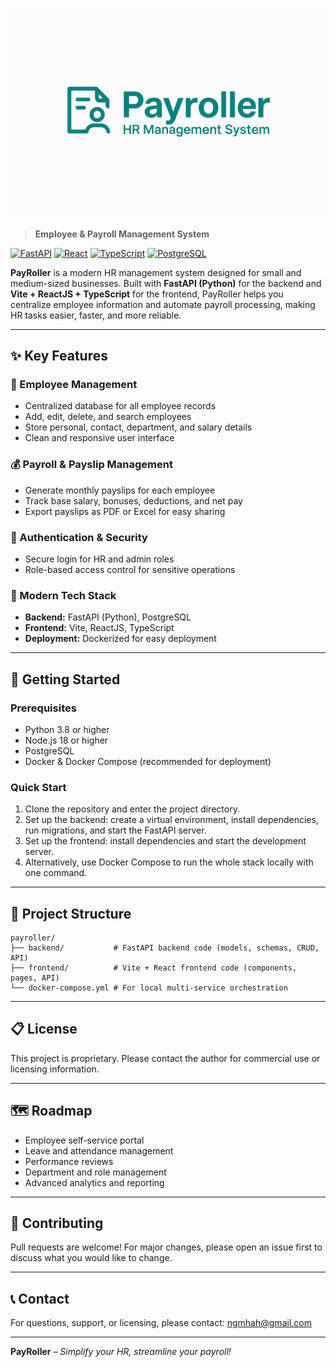 ![alt text](logo.png)
> **Employee & Payroll Management System**

[![FastAPI](https://img.shields.io/badge/FastAPI-005571?style=for-the-badge&logo=fastapi)](https://fastapi.tiangolo.com/)
[![React](https://img.shields.io/badge/React-20232A?style=for-the-badge&logo=react&logoColor=61DAFB)](https://reactjs.org/)
[![TypeScript](https://img.shields.io/badge/TypeScript-007ACC?style=for-the-badge&logo=typescript&logoColor=white)](https://www.typescriptlang.org/)
[![PostgreSQL](https://img.shields.io/badge/PostgreSQL-316192?style=for-the-badge&logo=postgresql&logoColor=white)](https://www.postgresql.org/)

**PayRoller** is a modern HR management system designed for small and medium-sized businesses. Built with **FastAPI (Python)** for the backend and **Vite + ReactJS + TypeScript** for the frontend, PayRoller helps you centralize employee information and automate payroll processing, making HR tasks easier, faster, and more reliable.

---

## ✨ Key Features

### 👥 Employee Management

- Centralized database for all employee records
- Add, edit, delete, and search employees
- Store personal, contact, department, and salary details
- Clean and responsive user interface

### 💰 Payroll & Payslip Management

- Generate monthly payslips for each employee
- Track base salary, bonuses, deductions, and net pay
- Export payslips as PDF or Excel for easy sharing

### 🔐 Authentication & Security

- Secure login for HR and admin roles
- Role-based access control for sensitive operations

### 🚀 Modern Tech Stack

- **Backend:** FastAPI (Python), PostgreSQL
- **Frontend:** Vite, ReactJS, TypeScript
- **Deployment:** Dockerized for easy deployment

---

## 🚀 Getting Started

### Prerequisites

- Python 3.8 or higher
- Node.js 18 or higher
- PostgreSQL
- Docker & Docker Compose (recommended for deployment)

### Quick Start

1. Clone the repository and enter the project directory.
2. Set up the backend: create a virtual environment, install dependencies, run migrations, and start the FastAPI server.
3. Set up the frontend: install dependencies and start the development server.
4. Alternatively, use Docker Compose to run the whole stack locally with one command.

---

## 📁 Project Structure

```
payroller/
├── backend/           # FastAPI backend code (models, schemas, CRUD, API)
├── frontend/          # Vite + React frontend code (components, pages, API)
└── docker-compose.yml # For local multi-service orchestration
```

---

## 📋 License

This project is proprietary. Please contact the author for commercial use or licensing information.

---

## 🗺️ Roadmap

- Employee self-service portal
- Leave and attendance management
- Performance reviews
- Department and role management
- Advanced analytics and reporting

---

## 🤝 Contributing

Pull requests are welcome! For major changes, please open an issue first to discuss what you would like to change.

---

## 📞 Contact

For questions, support, or licensing, please contact: ngmhah@gmail.com

---

**PayRoller** – *Simplify your HR, streamline your payroll!*

